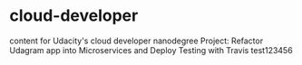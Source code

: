 # cloud-developer
content for Udacity's cloud developer nanodegree
Project: Refactor Udagram app into Microservices and Deploy
Testing with Travis test123456